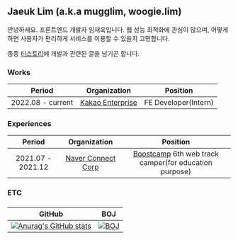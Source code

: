 ## Jaeuk Lim (a.k.a mugglim, woogie.lim)

안녕하세요. 프론트엔드 개발자 임재욱입니다. 웹 성능 최적화에 관심이 많으며, 어떻게 하면 사용자가 편리하게 서비스를 이용할 수 있을지 고민합니다. 

종종 [티스토리](https://mugglim.tistory.com/)에 개발과 관련된 글을 남기곤 합니다.

<h3 align="left">Works</h3>

|      Period       |                   Organization                   |       Position       |
| :---------------: | :----------------------------------------------: | :------------------: |
| 2022.08 - current | [Kakao Enterprise](https://kakaoenterprise.com/) | FE Developer(Intern) |

<h3 align="left">Experiences</h3>

|      Period       |                 Organization                 |                                  Position                                   |
| :---------------: | :------------------------------------------: | :-------------------------------------------------------------------------: |
| 2021.07 - 2021.12 | [Naver Connect Corp](https://connect.or.kr/) | [Boostcamp](https://boostcamp.connect.or.kr/) 6th web track camper(for education purpose) |

<h3>ETC<h3>

|                                                                                    GitHub                                                                                    |                                                  BOJ                                                   |
| :--------------------------------------------------------------------------------------------------------------------------------------------------------------------------: | :----------------------------------------------------------------------------------------------------: |
| [![Anurag's GitHub stats](https://github-readme-stats.vercel.app/api?username=mugglim&count_private=true&theme=dracula)](https://github.com/anuraghazra/github-readme-stats) | [![BOJ](http://mazassumnida.wtf/api/generate_badge?boj=mugglim)](https://www.acmicpc.net/user/mugglim) |
